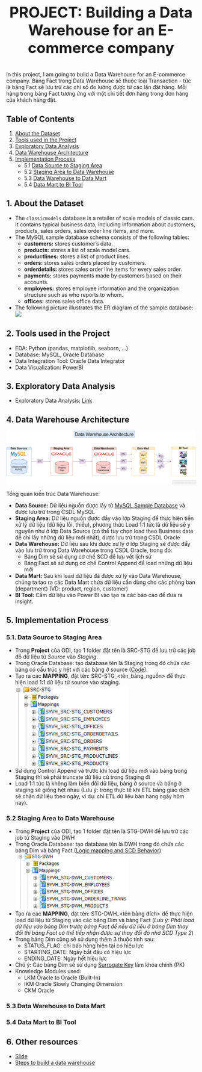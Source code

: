 # <p align="center" style="font-size: 39px;"><strong>PROJECT: Building a Data Warehouse for an E-commerce company</strong></p>

In this project, I am going to build a Data Warehouse for an E-commerce company. Bảng Fact trong Data Warehouse sẽ thuộc loại Transaction - tức là bảng Fact sẽ lưu trữ các chỉ số đo lường được từ các lần đặt hàng. Mỗi hàng trong bảng Fact tương ứng với một chi tiết đơn hàng trong đơn hàng của khách hàng đặt.

## Table of Contents
1. [About the Dataset](#1)
2. [Tools used in the Project](#2)
3. [Exploratory Data Analysis](#3)
4. [Data Warehouse Architecture](#4)
5. [Implementation Process](#5)
   - 5.1 [ Data Source to Staging Area](#6)
   - 5.2 [Staging Area to Data Warehouse](#7)
   - 5.3 [Data Warehouse to Data Mart](#8)
   - 5.4 [Data Mart to BI Tool](#9)

## 1. About the Dataset <a id="1"></a>
   - The `classicmodels` database is a retailer of scale models of classic cars. It contains typical business data, including information about customers, products, sales orders, sales order line items, and more.
   - The MySQL sample database schema consists of the following tables:
      - **customers:** stores customer’s data.
      - **products:** stores a list of scale model cars.
      - **productlines:** stores a list of product lines.
      - **orders:** stores sales orders placed by customers.
      - **orderdetails:** stores sales order line items for every sales order.
      - **payments:** stores payments made by customers based on their accounts.
      - **employees:** stores employee information and the organization structure such as who reports to whom.
      - **offices:** stores sales office data.
   - The following picture illustrates the ER diagram of the sample database:
      <img src="https://www.mysqltutorial.org/wp-content/uploads/2023/10/mysql-sample-database.png" width="500"/>

## 2. Tools used in the Project <a id="2"></a>
- EDA: Python (pandas, matplotlib, seaborn, ...)
- Database: MySQL, Oracle Database
- Data Integration Tool: Oracle Data Integrator
- Data Visualization: PowerBI

## 3. Exploratory Data Analysis <a id="3"></a>
- Exploratory Data Analysis: [Link](https://github.com/vuhuusy/Data-Warehouse-for-Classicmodels-Database/blob/main/EDA.ipynb)
 

## 4. Data Warehouse Architecture <a id="4"></a>
![Data Warehouse Architecture](https://github.com/vuhuusy/Data-Warehouse-for-Classicmodels-Database/blob/main/data%20warehouse/Data%20Warehouse%20Architecture.png)

Tổng quan kiến trúc Data Warehouse:
- **Data Source:** Dữ liệu nguồn được lấy từ [MySQL Sample Database](https://www.mysqltutorial.org/getting-started-with-mysql/mysql-sample-database/) và được lưu trữ trong CSDL MySQL
- **Staging Area:** Dữ liệu nguồn được đẩy vào lớp Staging để thực hiện tiền xử lý dữ liệu (dữ liệu lỗi, thiếu), phương thức Load 1:1 tức là dữ liệu sẽ y nguyên như ở lớp Data Source (có thể tùy chọn load theo Business date để chỉ lấy những dữ liệu mới nhất), được lưu trữ trong CSDL Oracle
- **Data Warehouse:** Dữ liệu sau khi được xử lý ở lớp Staging sẽ được đẩy vào lưu trữ trong Data Warehouse trong CSDL Oracle, trong đó:
   - Bảng Dim sẽ sử dụng cơ chế SCD để lưu vết lịch sử
   - Bảng Fact sẽ sử dụng cơ chế Control Append để load những dữ liệu mới
- **Data Mart:** Sau khi load dữ liệu đã được xử lý vào Data Warehouse, chúng ta tạo ra các Data Mart chứa dữ liệu cần dùng cho các phòng ban (department) (VD: product, region, customer)
- **BI Tool:** Cắm dữ liệu vào Power BI vào tạo ra các báo cáo để đưa ra insight.

## 5. Implementation Process <a id="5"></a>
### 5.1. Data Source to Staging Area <a id="6"></a>
- Trong **Project** của ODI, tạo 1 folder đặt tên là SRC-STG để lưu trữ các job đổ dữ liệu từ *Source* vào *Staging*.
- Trong Oracle Database: tạo database tên là Staging trong đó chứa các bảng có cấu trúc y hệt với các bảng ở source ([Code](https://github.com/vuhuusy/Data-Warehouse-for-Classicmodels-Database/blob/main/staging/create%20table.sql)).
- Tạo ra các **MAPPING**, đặt tên: SRC-STG_<tên_bảng_nguồn> để thực hiện load 1:1 dữ liệu từ source vào staging.
  <img src="https://github.com/vuhuusy/Data-Warehouse-for-Classicmodels-Database/blob/main/image/staging_mapping.png" width="300"/>
- Sử dụng Control Append và trước khi load dữ liệu mới vào bảng trong Staging thì sẽ phải truncate dữ liệu cũ trong Staging đi
- Load 1:1 tức là không làm biến đổi dữ liệu, bảng ở source và bảng ở staging sẽ giống hệt nhau (Lưu ý: trong thực tế khi ETL bảng giao dịch sẽ chặn dữ liệu theo ngày, ví dụ: chỉ ETL dữ liệu bán hàng ngày hôm nay).

### 5.2 Staging Area to Data Warehouse <a id="7"></a>
- Trong **Project** của ODI, tạo 1 folder đặt tên là STG-DWH để lưu trữ các job từ Staging vào DWH
- Trong Oracle Database: tạo database tên là DWH trong đó chứa các bảng Dim và bảng Fact ([Logic mapping and SCD Behavior](https://docs.google.com/document/d/1aUuI05t6H8JNAP0yxywMeoEULC0fLZ7-QiKZPJ1tfuQ/edit?usp=sharing))
    <img src="https://github.com/vuhuusy/Data-Warehouse-for-Classicmodels-Database/blob/main/image/dwh_mapping.png" width="300"/>
- Tạo ra các **MAPPING**, đặt tên: STG-DWH_<tên bảng đích> để thực hiện load dữ liệu từ Staging vào các bảng Dim và bảng Fact (*Lưu ý: Phải load dữ liệu vào bảng Dim trước bảng Fact để nếu dữ liệu ở bảng Dim thay đổi thì bảng Fact có thể tiếp nhận được sự thay đổi đó nhờ SCD Type 2*)
- Trong bảng Dim cũng sẽ sử dụng thêm 3 thuộc tính sau:
     - STATUS_FLAG: chỉ báo hàng hiện tại có hiệu lực
     - STARTING_DATE: Ngày bắt đầu có hiệu lực
     - ENDING_DATE: Ngày hết hiệu lực
- Chú ý: Các bảng Dim sẽ sử dụng [Surrogate Key](https://www.kimballgroup.com/1998/05/surrogate-keys/) làm khóa chính (PK)
- Knowledge Modules used:
   - LKM Oracle to Oracle (Built-In)
   - IKM Oracle Slowly Changing Dimension
   - CKM Oracle
 
### 5.3 Data Warehouse to Data Mart <a id="8"></a>

### 5.4 Data Mart to BI Tool <a id="9"></a>

## 6. Other resources
- [Slide](https://github.com/vuhuusy/Data-Warehouse-for-Classicmodels-Database/tree/main/slide)
- [Steps to build a data warehouse](https://docs.google.com/document/d/1aUuI05t6H8JNAP0yxywMeoEULC0fLZ7-QiKZPJ1tfuQ/edit?usp=sharing)
